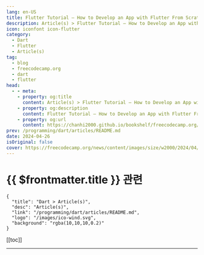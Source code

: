 ```yaml
---
lang: en-US
title: Flutter Tutorial – How to Develop an App with Flutter From Scratch
description: Article(s) > Flutter Tutorial – How to Develop an App with Flutter From Scratch
icon: iconfont icon-flutter
category: 
  - Dart
  - Flutter
  - Article(s)
tag: 
  - blog
  - freecodecamp.org
  - dart
  - flutter
head:
  - - meta:
    - property: og:title
      content: Article(s) > Flutter Tutorial – How to Develop an App with Flutter From Scratch
    - property: og:description
      content: Flutter Tutorial – How to Develop an App with Flutter From Scratch
    - property: og:url
      content: https://chanhi2000.github.io/bookshelf/freecodecamp.org/how-to-develop-a-flutter-app-from-scratch.html
prev: /programming/dart/articles/README.md
date: 2024-04-26
isOriginal: false
cover: https://freecodecamp.org/news/content/images/size/w2000/2024/04/1060---539.jpg
---
```


# {{ $frontmatter.title }} 관련

```component VPCard
{
  "title": "Dart > Article(s)",
  "desc": "Article(s)",
  "link": "/programming/dart/articles/README.md",
  "logo": "/images/ico-wind.svg",
  "background": "rgba(10,10,10,0.2)"
}
```

[[toc]]

---

<SiteInfo
  name="Flutter Tutorial – How to Develop an App with Flutter From Scratch"
  desc="Recently, I've been working on a marketing strategy for a new app based on the Flutter framework. An entire development team has been teaching me the ins and outs of Flutter as a cross-platform technology.  And from what I've learned, I believe that the framework is accessible to almost..."
  url="https://freecodecamp.org/news/how-to-develop-a-flutter-app-from-scratch/"
  logo="https://cdn.freecodecamp.org/universal/favicons/favicon.ico"
  preview="https://freecodecamp.org/news/content/images/size/w2000/2024/04/1060---539.jpg"/>

<!-- TODO: 작성 -->

